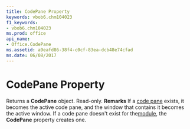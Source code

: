 ```yaml
---
title: CodePane Property
keywords: vbob6.chm104023
f1_keywords:
- vbob6.chm104023
ms.prod: office
api_name:
- Office.CodePane
ms.assetid: a9eafd86-38f4-c0cf-83ea-dcb48e74cfad
ms.date: 06/08/2017
---
```



# CodePane Property



Returns a **CodePane** object. Read-only.
 **Remarks**
If a [code pane](vbe-glossary.md) exists, it becomes the active code pane, and the window that contains it becomes the active window. If a code pane doesn't exist for the[module](vbe-glossary.md), the **CodePane** property creates one.

